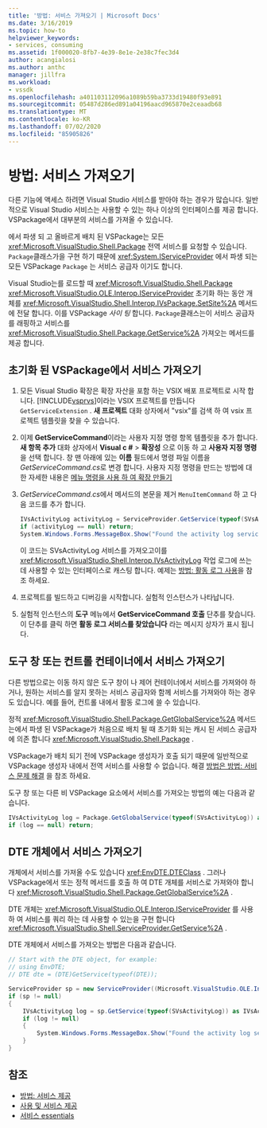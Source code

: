 ```yaml
---
title: '방법: 서비스 가져오기 | Microsoft Docs'
ms.date: 3/16/2019
ms.topic: how-to
helpviewer_keywords:
- services, consuming
ms.assetid: 1f000020-8fb7-4e39-8e1e-2e38c7fec3d4
author: acangialosi
ms.author: anthc
manager: jillfra
ms.workload:
- vssdk
ms.openlocfilehash: a401103112096a1089b59ba3733d19480f93e891
ms.sourcegitcommit: 05487d286ed891a04196aacd965870e2ceaadb68
ms.translationtype: MT
ms.contentlocale: ko-KR
ms.lasthandoff: 07/02/2020
ms.locfileid: "85905826"
---
```

# <a name="how-to-get-a-service"></a>방법: 서비스 가져오기

다른 기능에 액세스 하려면 Visual Studio 서비스를 받아야 하는 경우가 많습니다. 일반적으로 Visual Studio 서비스는 사용할 수 있는 하나 이상의 인터페이스를 제공 합니다. VSPackage에서 대부분의 서비스를 가져올 수 있습니다.

에서 파생 되 고 올바르게 배치 된 VSPackage는 모든 <xref:Microsoft.VisualStudio.Shell.Package> 전역 서비스를 요청할 수 있습니다. `Package`클래스가을 구현 하기 때문에 <xref:System.IServiceProvider> 에서 파생 되는 모든 VSPackage `Package` 는 서비스 공급자 이기도 합니다.

Visual Studio는를 로드할 때 <xref:Microsoft.VisualStudio.Shell.Package> <xref:Microsoft.VisualStudio.OLE.Interop.IServiceProvider> 초기화 하는 동안 개체를 <xref:Microsoft.VisualStudio.Shell.Interop.IVsPackage.SetSite%2A> 메서드에 전달 합니다. 이를 VSPackage *사이 팅* 합니다. `Package`클래스는이 서비스 공급자를 래핑하고 서비스를 <xref:Microsoft.VisualStudio.Shell.Package.GetService%2A> 가져오는 메서드를 제공 합니다.

## <a name="getting-a-service-from-an-initialized-vspackage"></a>초기화 된 VSPackage에서 서비스 가져오기

1. 모든 Visual Studio 확장은 확장 자산을 포함 하는 VSIX 배포 프로젝트로 시작 합니다. [!INCLUDE[vsprvs](../code-quality/includes/vsprvs_md.md)]이라는 VSIX 프로젝트를 만듭니다 `GetServiceExtension` . **새 프로젝트** 대화 상자에서 "vsix"를 검색 하 여 vsix 프로젝트 템플릿을 찾을 수 있습니다.

2. 이제 **GetServiceCommand**이라는 사용자 지정 명령 항목 템플릿을 추가 합니다. **새 항목 추가** 대화 상자에서 **Visual c #**  >  **확장성** 으로 이동 하 고 **사용자 지정 명령**을 선택 합니다. 창 맨 아래에 있는 **이름** 필드에서 명령 파일 이름을 *GetServiceCommand.cs*로 변경 합니다. 사용자 지정 명령을 만드는 방법에 대 한 자세한 내용은 [메뉴 명령을 사용 하 여 확장 만들기](../extensibility/creating-an-extension-with-a-menu-command.md)

3. *GetServiceCommand.cs*에서 메서드의 본문을 제거 `MenuItemCommand` 하 고 다음 코드를 추가 합니다.

   ```csharp
   IVsActivityLog activityLog = ServiceProvider.GetService(typeof(SVsActivityLog)) as IVsActivityLog;
   if (activityLog == null) return;
   System.Windows.Forms.MessageBox.Show("Found the activity log service.");

   ```

    이 코드는 SVsActivityLog 서비스를 가져오고이를 <xref:Microsoft.VisualStudio.Shell.Interop.IVsActivityLog> 작업 로그에 쓰는 데 사용할 수 있는 인터페이스로 캐스팅 합니다. 예제는 [방법: 활동 로그 사용](../extensibility/how-to-use-the-activity-log.md)을 참조 하세요.

4. 프로젝트를 빌드하고 디버깅을 시작합니다. 실험적 인스턴스가 나타납니다.

5. 실험적 인스턴스의 **도구** 메뉴에서 **GetServiceCommand 호출** 단추를 찾습니다. 이 단추를 클릭 하면 **활동 로그 서비스를 찾았습니다** 라는 메시지 상자가 표시 됩니다.

## <a name="getting-a-service-from-a-tool-window-or-control-container"></a>도구 창 또는 컨트롤 컨테이너에서 서비스 가져오기

다른 방법으로는 이동 하지 않은 도구 창이 나 제어 컨테이너에서 서비스를 가져와야 하거나, 원하는 서비스를 알지 못하는 서비스 공급자와 함께 서비스를 가져와야 하는 경우도 있습니다. 예를 들어, 컨트롤 내에서 활동 로그에 쓸 수 있습니다.

정적 <xref:Microsoft.VisualStudio.Shell.Package.GetGlobalService%2A> 메서드는에서 파생 된 VSPackage가 처음으로 배치 될 때 초기화 되는 캐시 된 서비스 공급자에 의존 합니다 <xref:Microsoft.VisualStudio.Shell.Package> .

VSPackage가 배치 되기 전에 VSPackage 생성자가 호출 되기 때문에 일반적으로 VSPackage 생성자 내에서 전역 서비스를 사용할 수 없습니다. 해결 [방법은 방법: 서비스 문제 해결](../extensibility/how-to-troubleshoot-services.md) 을 참조 하세요.

도구 창 또는 다른 비 VSPackage 요소에서 서비스를 가져오는 방법의 예는 다음과 같습니다.

```csharp
IVsActivityLog log = Package.GetGlobalService(typeof(SVsActivityLog)) as IVsActivityLog;
if (log == null) return;
```

## <a name="getting-a-service-from-the-dte-object"></a>DTE 개체에서 서비스 가져오기

개체에서 서비스를 가져올 수도 있습니다 <xref:EnvDTE.DTEClass> . 그러나 VSPackage에서 또는 정적 메서드를 호출 하 여 DTE 개체를 서비스로 가져와야 합니다 <xref:Microsoft.VisualStudio.Shell.Package.GetGlobalService%2A> .

DTE 개체는 <xref:Microsoft.VisualStudio.OLE.Interop.IServiceProvider> 를 사용 하 여 서비스를 쿼리 하는 데 사용할 수 있는을 구현 합니다 <xref:Microsoft.VisualStudio.Shell.ServiceProvider.GetService%2A> .

DTE 개체에서 서비스를 가져오는 방법은 다음과 같습니다.

```csharp
// Start with the DTE object, for example: 
// using EnvDTE;
// DTE dte = (DTE)GetService(typeof(DTE));

ServiceProvider sp = new ServiceProvider((Microsoft.VisualStudio.OLE.Interop.IServiceProvider)dte);
if (sp != null)
{
    IVsActivityLog log = sp.GetService(typeof(SVsActivityLog)) as IVsActivityLog;
    if (log != null)
    {
        System.Windows.Forms.MessageBox.Show("Found the activity log service.");
    }
}
```

## <a name="see-also"></a>참조

- [방법: 서비스 제공](../extensibility/how-to-provide-a-service.md)
- [사용 및 서비스 제공](../extensibility/using-and-providing-services.md)
- [서비스 essentials](../extensibility/internals/service-essentials.md)
